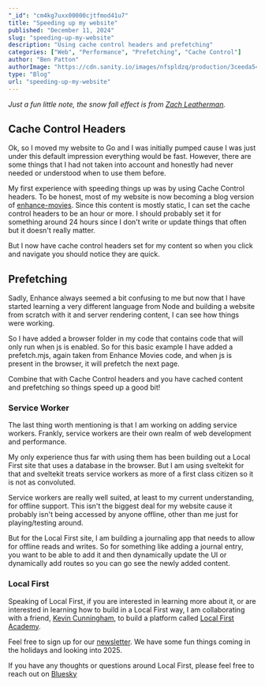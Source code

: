 ```yaml
---
"_id": "cm4kg7uxx00000cjtfmod41u7"
title: "Speeding up my website"
published: "December 11, 2024"
slug: "speeding-up-my-website"
description: "Using cache control headers and prefetching"
categories: ["Web", "Performance", "Prefetching", "Cache Control"]
author: "Ben Patton"
authorImage: "https://cdn.sanity.io/images/nfspldzq/production/3ceeda54221c7c0614ecc51f955c7be39a1da34e-512x512.jpg"
type: "Blog"
url: "speeding-up-my-website"
---
```


_Just a fun little note, the snow fall effect is from [Zach Leatherman](https://www.zachleat.com/web/snow-fall/)._

## Cache Control Headers

Ok, so I moved my website to Go and I was initially pumped cause I was just under this default impression everything would be fast. However, there are some things that I had not taken into account and honestly had never needed or understood when to use them before.

My first experience with speeding things up was by using Cache Control headers. To be honest, most of my website is now becoming a blog version of [enhance-movies](https://enhance-movies.com). Since this content is mostly static, I can set the cache control headers to be an hour or more. I should probably set it for something around 24 hours since I don't write or update things that often but it doesn't really matter.

But I now have cache control headers set for my content so when you click and navigate you should notice they are quick.

## Prefetching

Sadly, Enhance always seemed a bit confusing to me but now that I have started learning a very different language from Node and building a website from scratch with it and server rendering content, I can see how things were working.

So I have added a browser folder in my code that contains code that will only run when js is enabled. So for this basic example I have added a prefetch.mjs, again taken from Enhance Movies code, and when js is present in the browser, it will prefetch the next page.

Combine that with Cache Control headers and you have cached content and prefetching so things speed up a good bit!

### Service Worker

The last thing worth mentioning is that I am working on adding service workers. Frankly, service workers are their own realm of web development and performance.

My only experience thus far with using them has been building out a Local First site that uses a database in the browser. But I am using sveltekit for that and sveltekit treats service workers as more of a first class citizen so it is not as convoluted.

Service workers are really well suited, at least to my current understanding, for offline support. This isn't the biggest deal for my website cause it probably isn't being accessed by anyone offline, other than me just for playing/testing around.

But for the Local First site, I am building a journaling app that needs to allow for offline reads and writes. So for something like adding a journal entry, you want to be able to add it and then dynamically update the UI or dynamically add routes so you can go see the newly added content.

### Local First

Speaking of Local First, if you are interested in learning more about it, or are interested in learning how to build in a Local First way, I am collaborating with a friend, [Kevin Cunningham](https://kevincunningham.co.uk/), to build a platform called [Local First Academy](https://localfirstacademy.com).

Feel free to sign up for our [newsletter](https://newsletter.localfirstacademy.com). We have some fun things coming in the holidays and looking into 2025.

If you have any thoughts or questions around Local First, please feel free to reach out on [Bluesky](https://bsky.app/profile/benapatton.bsky.social)
